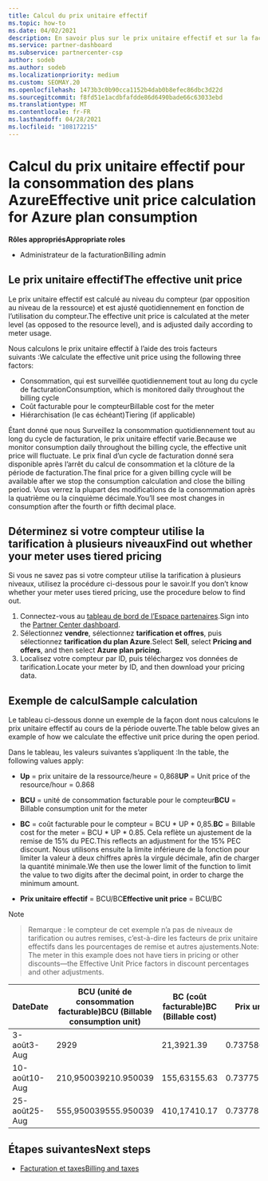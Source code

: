 ```yaml
---
title: Calcul du prix unitaire effectif
ms.topic: how-to
ms.date: 04/02/2021
description: En savoir plus sur le prix unitaire effectif et sur la façon dont il est calculé. Cet article contient également un exemple de calcul.
ms.service: partner-dashboard
ms.subservice: partnercenter-csp
author: sodeb
ms.author: sodeb
ms.localizationpriority: medium
ms.custom: SEOMAY.20
ms.openlocfilehash: 1473b3c0b90cca1152b4dab0b8efec86dbc3d22d
ms.sourcegitcommit: f8fd51e1acdbfafdde86d6490bade66c63033ebd
ms.translationtype: MT
ms.contentlocale: fr-FR
ms.lasthandoff: 04/28/2021
ms.locfileid: "108172215"
---
```

# <a name="effective-unit-price-calculation-for-azure-plan-consumption"></a><span data-ttu-id="4ca83-104">Calcul du prix unitaire effectif pour la consommation des plans Azure</span><span class="sxs-lookup"><span data-stu-id="4ca83-104">Effective unit price calculation for Azure plan consumption</span></span>

<span data-ttu-id="4ca83-105">**Rôles appropriés**</span><span class="sxs-lookup"><span data-stu-id="4ca83-105">**Appropriate roles**</span></span>

- <span data-ttu-id="4ca83-106">Administrateur de la facturation</span><span class="sxs-lookup"><span data-stu-id="4ca83-106">Billing admin</span></span>

## <a name="the-effective-unit-price"></a><span data-ttu-id="4ca83-107">Le prix unitaire effectif</span><span class="sxs-lookup"><span data-stu-id="4ca83-107">The effective unit price</span></span>

<span data-ttu-id="4ca83-108">Le prix unitaire effectif est calculé au niveau du compteur (par opposition au niveau de la ressource) et est ajusté quotidiennement en fonction de l’utilisation du compteur.</span><span class="sxs-lookup"><span data-stu-id="4ca83-108">The effective unit price is calculated at the meter level (as opposed to the resource level), and is adjusted daily according to meter usage.</span></span>

<span data-ttu-id="4ca83-109">Nous calculons le prix unitaire effectif à l’aide des trois facteurs suivants :</span><span class="sxs-lookup"><span data-stu-id="4ca83-109">We calculate the effective unit price using the following three factors:</span></span>

- <span data-ttu-id="4ca83-110">Consommation, qui est surveillée quotidiennement tout au long du cycle de facturation</span><span class="sxs-lookup"><span data-stu-id="4ca83-110">Consumption, which is monitored daily throughout the billing cycle</span></span>
- <span data-ttu-id="4ca83-111">Coût facturable pour le compteur</span><span class="sxs-lookup"><span data-stu-id="4ca83-111">Billable cost for the meter</span></span>
- <span data-ttu-id="4ca83-112">Hiérarchisation (le cas échéant)</span><span class="sxs-lookup"><span data-stu-id="4ca83-112">Tiering (if applicable)</span></span>

<span data-ttu-id="4ca83-113">Étant donné que nous Surveillez la consommation quotidiennement tout au long du cycle de facturation, le prix unitaire effectif varie.</span><span class="sxs-lookup"><span data-stu-id="4ca83-113">Because we monitor consumption daily throughout the billing cycle, the effective unit price will fluctuate.</span></span> <span data-ttu-id="4ca83-114">Le prix final d’un cycle de facturation donné sera disponible après l’arrêt du calcul de consommation et la clôture de la période de facturation.</span><span class="sxs-lookup"><span data-stu-id="4ca83-114">The final price for a given billing cycle will be available after we stop the consumption calculation and close the billing period.</span></span> <span data-ttu-id="4ca83-115">Vous verrez la plupart des modifications de la consommation après la quatrième ou la cinquième décimale.</span><span class="sxs-lookup"><span data-stu-id="4ca83-115">You’ll see most changes in consumption after the fourth or fifth decimal place.</span></span>

## <a name="find-out-whether-your-meter-uses-tiered-pricing"></a><span data-ttu-id="4ca83-116">Déterminez si votre compteur utilise la tarification à plusieurs niveaux</span><span class="sxs-lookup"><span data-stu-id="4ca83-116">Find out whether your meter uses tiered pricing</span></span>

<span data-ttu-id="4ca83-117">Si vous ne savez pas si votre compteur utilise la tarification à plusieurs niveaux, utilisez la procédure ci-dessous pour le savoir.</span><span class="sxs-lookup"><span data-stu-id="4ca83-117">If you don’t know whether your meter uses tiered pricing, use the procedure below to find out.</span></span> 

1. <span data-ttu-id="4ca83-118">Connectez-vous au [tableau de bord de l’Espace partenaires](https://partner.microsoft.com/dashboard/).</span><span class="sxs-lookup"><span data-stu-id="4ca83-118">Sign into the [Partner Center dashboard](https://partner.microsoft.com/dashboard/).</span></span>
2. <span data-ttu-id="4ca83-119">Sélectionnez **vendre**, sélectionnez **tarification et offres**, puis sélectionnez **tarification du plan Azure**.</span><span class="sxs-lookup"><span data-stu-id="4ca83-119">Select **Sell**, select **Pricing and offers**, and then select **Azure plan pricing**.</span></span>
3. <span data-ttu-id="4ca83-120">Localisez votre compteur par ID, puis téléchargez vos données de tarification.</span><span class="sxs-lookup"><span data-stu-id="4ca83-120">Locate your meter by ID, and then download your pricing data.</span></span> 

## <a name="sample-calculation"></a><span data-ttu-id="4ca83-121">Exemple de calcul</span><span class="sxs-lookup"><span data-stu-id="4ca83-121">Sample calculation</span></span>

<span data-ttu-id="4ca83-122">Le tableau ci-dessous donne un exemple de la façon dont nous calculons le prix unitaire effectif au cours de la période ouverte.</span><span class="sxs-lookup"><span data-stu-id="4ca83-122">The table below gives an example of how we calculate the effective unit price during the open period.</span></span>

<span data-ttu-id="4ca83-123">Dans le tableau, les valeurs suivantes s’appliquent :</span><span class="sxs-lookup"><span data-stu-id="4ca83-123">In the table, the following values apply:</span></span> 

- <span data-ttu-id="4ca83-124">**Up** = prix unitaire de la ressource/heure = 0,868</span><span class="sxs-lookup"><span data-stu-id="4ca83-124">**UP** = Unit price of the resource/hour = 0.868</span></span>

- <span data-ttu-id="4ca83-125">**BCU** = unité de consommation facturable pour le compteur</span><span class="sxs-lookup"><span data-stu-id="4ca83-125">**BCU** = Billable consumption unit for the meter</span></span>

- <span data-ttu-id="4ca83-126">**BC** = coût facturable pour le compteur = BCU \* UP \* 0,85.</span><span class="sxs-lookup"><span data-stu-id="4ca83-126">**BC** = Billable cost for the meter = BCU \* UP \* 0.85.</span></span> <span data-ttu-id="4ca83-127">Cela reflète un ajustement de la remise de 15% du PEC.</span><span class="sxs-lookup"><span data-stu-id="4ca83-127">This reflects an adjustment for the 15% PEC discount.</span></span> <span data-ttu-id="4ca83-128">Nous utilisons ensuite la limite inférieure de la fonction pour limiter la valeur à deux chiffres après la virgule décimale, afin de charger la quantité minimale.</span><span class="sxs-lookup"><span data-stu-id="4ca83-128">We then use the lower limit of the function to limit the value to two digits after the decimal point, in order to charge the minimum amount.</span></span> 

- <span data-ttu-id="4ca83-129">**Prix unitaire effectif** = BCU/BC</span><span class="sxs-lookup"><span data-stu-id="4ca83-129">**Effective unit price** = BCU/BC</span></span>

>[!NOTE]

><span data-ttu-id="4ca83-130">Remarque : le compteur de cet exemple n’a pas de niveaux de tarification ou autres remises, c’est-à-dire les facteurs de prix unitaire effectifs dans les pourcentages de remise et autres ajustements.</span><span class="sxs-lookup"><span data-stu-id="4ca83-130">Note: The meter in this example does not have tiers in pricing or other discounts—the Effective Unit Price factors in discount percentages and other adjustments.</span></span>


| <span data-ttu-id="4ca83-131">Date</span><span class="sxs-lookup"><span data-stu-id="4ca83-131">Date</span></span> | <span data-ttu-id="4ca83-132">BCU (unité de consommation facturable)</span><span class="sxs-lookup"><span data-stu-id="4ca83-132">BCU (Billable consumption unit)</span></span> | <span data-ttu-id="4ca83-133">BC (coût facturable)</span><span class="sxs-lookup"><span data-stu-id="4ca83-133">BC (Billable cost)</span></span> | <span data-ttu-id="4ca83-134">Prix unitaire effectif</span><span class="sxs-lookup"><span data-stu-id="4ca83-134">Effective unit price</span></span> |
| ------ | ----------- | ----------- | ----------- |  
| <span data-ttu-id="4ca83-135">3-août</span><span class="sxs-lookup"><span data-stu-id="4ca83-135">3-Aug</span></span> | <span data-ttu-id="4ca83-136">29</span><span class="sxs-lookup"><span data-stu-id="4ca83-136">29</span></span> | <span data-ttu-id="4ca83-137">21,39</span><span class="sxs-lookup"><span data-stu-id="4ca83-137">21.39</span></span> | <span data-ttu-id="4ca83-138">0.737586206896552</span><span class="sxs-lookup"><span data-stu-id="4ca83-138">0.737586206896552</span></span> |
| <span data-ttu-id="4ca83-139">10-août</span><span class="sxs-lookup"><span data-stu-id="4ca83-139">10-Aug</span></span> | <span data-ttu-id="4ca83-140">210,950039</span><span class="sxs-lookup"><span data-stu-id="4ca83-140">210.950039</span></span> | <span data-ttu-id="4ca83-141">155,63</span><span class="sxs-lookup"><span data-stu-id="4ca83-141">155.63</span></span> | <span data-ttu-id="4ca83-142">0.737757626107858</span><span class="sxs-lookup"><span data-stu-id="4ca83-142">0.737757626107858</span></span> |
| <span data-ttu-id="4ca83-143">25-août</span><span class="sxs-lookup"><span data-stu-id="4ca83-143">25-Aug</span></span> | <span data-ttu-id="4ca83-144">555,950039</span><span class="sxs-lookup"><span data-stu-id="4ca83-144">555.950039</span></span> | <span data-ttu-id="4ca83-145">410,17</span><span class="sxs-lookup"><span data-stu-id="4ca83-145">410.17</span></span> | <span data-ttu-id="4ca83-146">0.737782122900436</span><span class="sxs-lookup"><span data-stu-id="4ca83-146">0.737782122900436</span></span> |

## <a name="next-steps"></a><span data-ttu-id="4ca83-147">Étapes suivantes</span><span class="sxs-lookup"><span data-stu-id="4ca83-147">Next steps</span></span>

- [<span data-ttu-id="4ca83-148">Facturation et taxes</span><span class="sxs-lookup"><span data-stu-id="4ca83-148">Billing and taxes</span></span>](billing.md)
